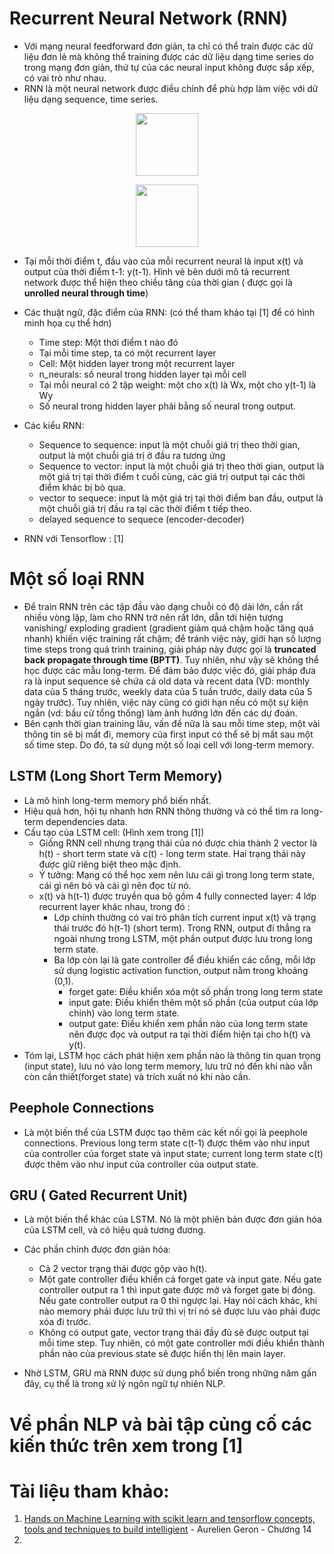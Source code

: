 # Recurrent Neural Network (RNN)
- Với mạng neural feedforward đơn giản, ta chỉ có thể train được các dữ liệu đơn lẻ mà không thể training được các dữ liệu dạng time series do   trong mạng đơn giản, thứ tự của các neural input không được sắp xếp, có vai trò như nhau.
- RNN là một neural network được điều chỉnh để phù hợp làm việc với dữ liệu dạng sequence, time series.
<p align="center">
  <img src="http://colah.github.io/posts/2015-08-Understanding-LSTMs/img/RNN-rolled.png" height="100" width="100">
</p>


<p align= "center">
   <img src="http://colah.github.io/posts/2015-08-Understanding-LSTMs/img/RNN-unrolled.png" height="100">
</p>

- Tại mỗi thời điểm t, đầu vào của mỗi recurrent neural là input x(t) và output của thời điểm t-1: y(t-1). Hình vẽ bên dưới mô tả recurrent network được thể hiện theo chiều tăng của thời gian ( được gọi là **unrolled neural through time**)
- Các thuật ngữ, đặc điểm của RNN: (có thể tham khảo tại [1] để có hình minh họa cụ thể hơn)
  - Time step: Một thời điểm t nào đó
  - Tại mỗi time step, ta có một recurrent layer
  - Cell: Một hidden layer trong một recurrent layer 
  - n_neurals: số neural trong hidden layer tại mỗi cell
  - Tại mỗi neural có 2 tập weight: một cho x(t) là Wx, một cho y(t-1) là Wy
  - Số neural trong hidden layer phải bằng số neural trong output.
- Các kiểu RNN: 
  - Sequence to sequence: input là một chuỗi giá trị theo thời gian, output là một chuỗi giá trị ở đầu ra tương ứng
  - Sequence to vector: input là một chuỗi giá trị theo thời gian, output là một giá trị tại thời điểm t cuối cùng, các giá trị output tại các thời điểm khác bị bỏ qua.
  - vector to sequece: input là một giá trị tại thời điểm ban đầu, output là một chuỗi giá trị đầu ra tại các thời điểm t tiếp theo.
  - delayed sequence to sequece (encoder-decoder)
  
- RNN với Tensorflow : [1]
# Một số loại RNN
- Để train RNN trên các tập đầu vào dạng chuỗi có độ dài lớn, cần rất nhiều vòng lặp, làm cho RNN trở nên rất lớn, dẫn tới hiện tượng vanishing/ exploding gradient (gradient giảm quá chậm hoặc tăng quá nhanh) khiến việc training rất chậm; để tránh việc này, giới hạn số lượng time steps trong quá trình training, giải pháp này được gọi là **truncated back propagate through time (BPTT)**. Tuy nhiên, như vậy sẽ không thể học được các mẫu long-term. Để đảm bảo được việc đó, giải pháp đưa ra là input sequence sẽ chứa cả old data và recent data (VD: monthly data của 5 tháng trước, weekly data của 5 tuần trước, daily data của 5 ngày trước). Tuy nhiên, việc này cũng có giới hạn nếu có một sự kiện ngắn (vd: bầu cử tổng thống) làm ảnh hưởng lớn đến các dự đoán.
- Bên cạnh thời gian training lâu, vấn đề nữa là sau mỗi time step, một vài thông tin sẽ bị mất đi, memory của first input có thể sẽ bị mất sau một số time step. Do đó, ta sử dụng một số loại cell với long-term memory.

## LSTM (Long Short Term Memory)
- Là mô hình long-term memory phổ biến nhất.
- Hiệu quả hơn, hội tụ nhanh hơn RNN thông thường và có thể tìm ra long-term dependencies data.
- Cấu tạo của LSTM cell: (Hình xem trong [1])
  - Giống RNN cell nhưng trạng thái của nó được chia thành 2 vector là h(t) - short term state và c(t) - long term state. Hai trạng thái này được giữ riêng biệt theo mặc định.
  - Ý tưởng: Mạng có thể học xem nên lưu cái gì trong long term state, cái gì nên bỏ và cái gì nên đọc từ nó.
  - x(t) và h(t-1) được truyền qua bộ gồm 4 fully connected layer: 4 lớp recurrent layer khác nhau, trong đó :
      - Lớp chính thường có vai trò phân tích current input x(t) và trạng thái trước đó h(t-1) (short term). Trong RNN, output đi thẳng ra ngoài nhưng trong LSTM, một phần output được lưu trong long term state.
      - Ba lớp còn lại là gate controller để điều khiển các cổng, mỗi lớp sử dụng logistic activation function, output nằm trong khoảng (0,1).
          - forget gate: Điều khiển xóa một số phần trong long term state
          - input gate: Điều khiển thêm một số phần (của output của lớp chính) vào long term state.
          - output gate: Điều khiển xem phần nào của long term state nên được đọc và output ra tại thời điểm hiện tại cho h(t) và y(t).
- Tóm lại, LSTM học cách phát hiện xem phần nào là thông tin quan trọng (input state), lưu nó vào long term memory, lưu trữ nó đến khi nào vẫn còn cần thiết(forget state) và trích xuất nó khi nào cần.

## Peephole Connections
- Là một biến thể của LSTM được tạo thêm các kết nối gọi là peephole connections. Previous long term state c(t-1) được thêm vào như input của controller của forget state và input state; current long term state c(t) được thêm vào như input của controller của output state.

## GRU ( Gated Recurrent Unit)
- Là một biến thể khác của LSTM. Nó là một phiên bản được đơn giản hóa của LSTM cell, và có hiệu quả tương đương.
- Các phần chính được đơn giản hóa:
  - Cả 2 vector trạng thái được gộp vào h(t).
  - Một gate controller điều khiển cả forget gate và input gate. Nếu gate controller output ra 1 thì input gate được mở và forget gate bị đóng. Nếu gate controller output ra 0 thì ngược lại. Hay nói cách khác, khi nào memory phải được lưu trữ thì vị trí nó sẽ được lưu vào phải được xóa đi trước.
  - Không có output gate, vector trạng thái đầy đủ sẽ được output tại mỗi time step. Tuy nhiên, có một gate controller mới điều khiển thành phần nào của previous state sẽ được hiển thị lên main layer.

- Nhờ LSTM, GRU mà RNN được sử dụng phổ biến trong những năm gấn đây, cụ thể là trong xử lý ngôn ngữ tự nhiên NLP.
  
# Về phần NLP và bài tập củng cố các kiến thức trên xem trong [1]  
  
# Tài liệu tham khảo:
1. [Hands on Machine Learning with scikit learn and tensorflow concepts, tools and techniques to build intelligient](http://gen.lib.rus.ec/search.php?req=Hands+on+Machine+Learning+with+scikit+learn+and+tensorflow&open=0&res=25&view=simple&phrase=0&column=def) - Aurelien Geron - Chương 14
2. 
